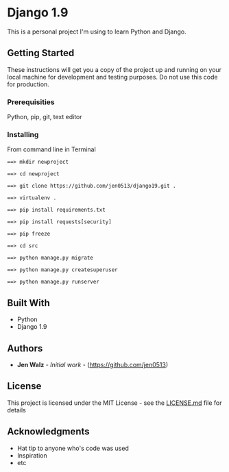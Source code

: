 # Django 1.9

This is a personal project I'm using to learn Python and Django.  

## Getting Started

These instructions will get you a copy of the project up and running on your local machine for development and testing purposes. Do not use this code for production.

### Prerequisities

Python, pip, git, text editor


### Installing
From command line in Terminal

```
==> mkdir newproject
```


```
==> cd newproject
```


```
==> git clone https://github.com/jen0513/django19.git .
```


```
==> virtualenv .
```


```
==> pip install requirements.txt
```



```
==> pip install requests[security]
```


```
==> pip freeze
```


```
==> cd src
```


```
==> python manage.py migrate
```


```
==> python manage.py createsuperuser
```


```
==> python manage.py runserver
```


## Built With

* Python 
* Django 1.9


## Authors

* **Jen Walz** - *Initial work* - (https://github.com/jen0513)


## License

This project is licensed under the MIT License - see the [LICENSE.md](LICENSE.md) file for details

## Acknowledgments

* Hat tip to anyone who's code was used
* Inspiration
* etc
